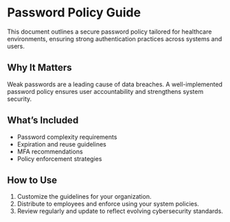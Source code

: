 # Password Policy Guide

This document outlines a secure password policy tailored for healthcare environments, ensuring strong authentication practices across systems and users.

## Why It Matters
Weak passwords are a leading cause of data breaches. A well-implemented password policy ensures user accountability and strengthens system security.

## What’s Included
- Password complexity requirements
- Expiration and reuse guidelines
- MFA recommendations
- Policy enforcement strategies

## How to Use
1. Customize the guidelines for your organization.
2. Distribute to employees and enforce using your system policies.
3. Review regularly and update to reflect evolving cybersecurity standards.

